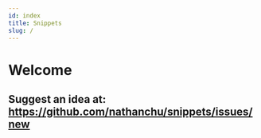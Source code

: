 ```yaml
---
id: index
title: Snippets
slug: /
---
```

# Welcome
## Suggest an idea at: https://github.com/nathanchu/snippets/issues/new
